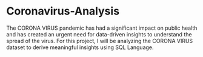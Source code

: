 # Coronavirus-Analysis
The CORONA VIRUS pandemic has had a significant impact on public health and has created an urgent need for data-driven insights to understand the spread of the virus. For this project, I will be analyzing the  CORONA VIRUS dataset to derive meaningful insights using SQL Language.
